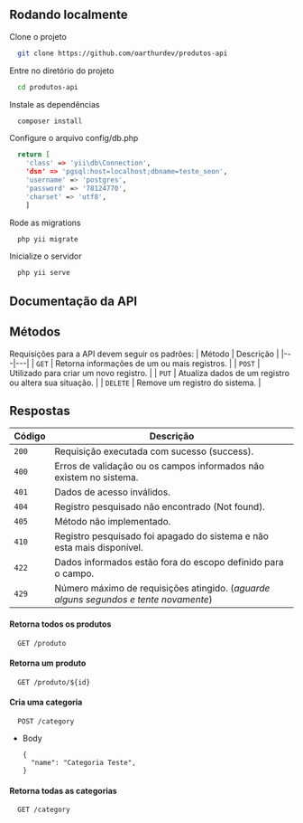 
## Rodando localmente

Clone o projeto

```bash
  git clone https://github.com/oarthurdev/produtos-api
```

Entre no diretório do projeto

```bash
  cd produtos-api
```

Instale as dependências

```bash
  composer install
```

Configure o arquivo config/db.php

```bash
  return [
    'class' => 'yii\db\Connection',
    'dsn' => 'pgsql:host=localhost;dbname=teste_seon',
    'username' => 'postgres',
    'password' => '78124770',
    'charset' => 'utf8',
    ]
```
Rode as migrations

```bash
  php yii migrate
```

Inicialize o servidor

```bash
  php yii serve
```


## Documentação da API

## Métodos
Requisições para a API devem seguir os padrões:
| Método | Descrição |
|---|---|
| `GET` | Retorna informações de um ou mais registros. |
| `POST` | Utilizado para criar um novo registro. |
| `PUT` | Atualiza dados de um registro ou altera sua situação. |
| `DELETE` | Remove um registro do sistema. |


## Respostas

| Código | Descrição |
|---|---|
| `200` | Requisição executada com sucesso (success).|
| `400` | Erros de validação ou os campos informados não existem no sistema.|
| `401` | Dados de acesso inválidos.|
| `404` | Registro pesquisado não encontrado (Not found).|
| `405` | Método não implementado.|
| `410` | Registro pesquisado foi apagado do sistema e não esta mais disponível.|
| `422` | Dados informados estão fora do escopo definido para o campo.|
| `429` | Número máximo de requisições atingido. (*aguarde alguns segundos e tente novamente*)|

#### Retorna todos os produtos

```http
  GET /produto
```
#### Retorna um produto

```http
  GET /produto/${id}
```

#### Cria uma categoria

```http
  POST /category
```

+ Body

      {
        "name": "Categoria Teste",
      }

#### Retorna todas as categorias

```http
  GET /category
```
